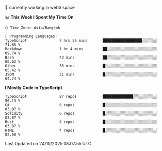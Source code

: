 🔭 currently working in web3 space

<!--START_SECTION:waka-->
📊 **This Week I Spent My Time On** 

```text
🕑︎ Time Zone: Asia/Bangkok

💬 Programming Languages: 
TypeScript               7 hrs 55 mins       ██████████████████░░░░░░░   71.85 % 
Markdown                 1 hr 4 mins         ██░░░░░░░░░░░░░░░░░░░░░░░   09.74 % 
Bash                     43 mins             ██░░░░░░░░░░░░░░░░░░░░░░░   06.62 % 
Other                    35 mins             █░░░░░░░░░░░░░░░░░░░░░░░░   05.42 % 
JSON                     31 mins             █░░░░░░░░░░░░░░░░░░░░░░░░   04.74 % 
```

**I Mostly Code in TypeScript** 

```text
TypeScript               87 repos            ██████████████░░░░░░░░░░░   56.13 % 
C#                       6 repos             █░░░░░░░░░░░░░░░░░░░░░░░░   03.87 % 
Solidity                 6 repos             █░░░░░░░░░░░░░░░░░░░░░░░░   03.87 % 
Rust                     6 repos             █░░░░░░░░░░░░░░░░░░░░░░░░   03.87 % 
HTML                     4 repos             █░░░░░░░░░░░░░░░░░░░░░░░░   02.58 % 
```




 Last Updated on 24/10/2025 08:07:55 UTC
<!--END_SECTION:waka-->
